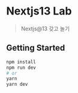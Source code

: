# Nextjs13 Lab

> Nextjs@13 갖고 놀기

## Getting Started

```bash
npm install
npm run dev
# or
yarn
yarn dev
```
